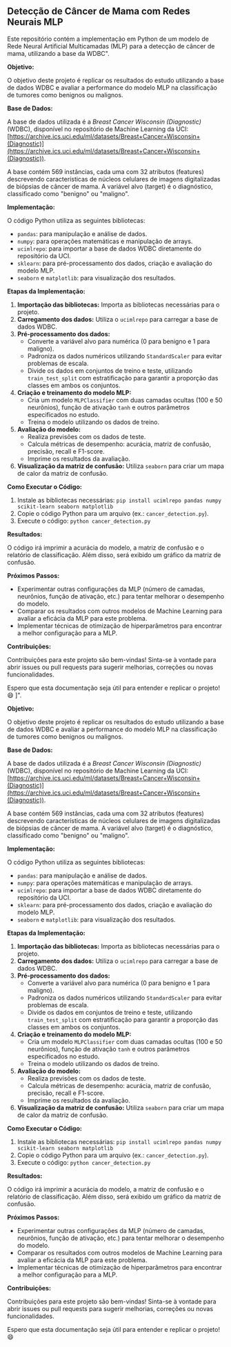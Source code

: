 ## Detecção de Câncer de Mama com Redes Neurais MLP

Este repositório contém a implementação em Python de um modelo de Rede Neural Artificial Multicamadas (MLP) para a detecção de câncer de mama, utilizando a base da WDBC".

**Objetivo:**

O objetivo deste projeto é replicar os resultados do estudo utilizando a base de dados WDBC e avaliar a performance do modelo MLP na classificação de tumores como benignos ou malignos.

**Base de Dados:**

A base de dados utilizada é a *Breast Cancer Wisconsin (Diagnostic)* (WDBC), disponível no repositório de Machine Learning da UCI: [https://archive.ics.uci.edu/ml/datasets/Breast+Cancer+Wisconsin+(Diagnostic)](https://archive.ics.uci.edu/ml/datasets/Breast+Cancer+Wisconsin+(Diagnostic)).

A base contém 569 instâncias, cada uma com 32 atributos (features) descrevendo características de núcleos celulares de imagens digitalizadas de biópsias de câncer de mama. A variável alvo (target) é o diagnóstico, classificado como "benigno" ou "maligno".

**Implementação:**

O código Python utiliza as seguintes bibliotecas:

* `pandas`: para manipulação e análise de dados.
* `numpy`: para operações matemáticas e manipulação de arrays.
* `ucimlrepo`: para importar a base de dados WDBC diretamente do repositório da UCI.
* `sklearn`: para pré-processamento dos dados, criação e avaliação do modelo MLP.
* `seaborn` e `matplotlib`: para visualização dos resultados.

**Etapas da Implementação:**

1. **Importação das bibliotecas:** Importa as bibliotecas necessárias para o projeto.
2. **Carregamento dos dados:** Utiliza o `ucimlrepo` para carregar a base de dados WDBC.
3. **Pré-processamento dos dados:**
    * Converte a variável alvo para numérica (0 para benigno e 1 para maligno).
    * Padroniza os dados numéricos utilizando `StandardScaler` para evitar problemas de escala.
    * Divide os dados em conjuntos de treino e teste, utilizando `train_test_split` com estratificação para garantir a proporção das classes em ambos os conjuntos.
4. **Criação e treinamento do modelo MLP:**
    * Cria um modelo `MLPClassifier` com duas camadas ocultas (100 e 50 neurônios), função de ativação `tanh` e outros parâmetros especificados no estudo.
    * Treina o modelo utilizando os dados de treino.
5. **Avaliação do modelo:**
    * Realiza previsões com os dados de teste.
    * Calcula métricas de desempenho: acurácia, matriz de confusão, precisão, recall e F1-score.
    * Imprime os resultados da avaliação.
6. **Visualização da matriz de confusão:** Utiliza `seaborn` para criar um mapa de calor da matriz de confusão.

**Como Executar o Código:**

1. Instale as bibliotecas necessárias: `pip install ucimlrepo pandas numpy scikit-learn seaborn matplotlib`
2. Copie o código Python para um arquivo (ex.: `cancer_detection.py`).
3. Execute o código: `python cancer_detection.py`

**Resultados:**

O código irá imprimir a acurácia do modelo, a matriz de confusão e o relatório de classificação. Além disso, será exibido um gráfico da matriz de confusão.

**Próximos Passos:**

* Experimentar outras configurações da MLP (número de camadas, neurônios, função de ativação, etc.) para tentar melhorar o desempenho do modelo.
* Comparar os resultados com outros modelos de Machine Learning para avaliar a eficácia da MLP para este problema.
* Implementar técnicas de otimização de hiperparâmetros para encontrar a melhor configuração para a MLP.

**Contribuições:**

Contribuições para este projeto são bem-vindas! Sinta-se à vontade para abrir issues ou pull requests para sugerir melhorias, correções ou novas funcionalidades. 

Espero que esta documentação seja útil para entender e replicar o projeto! 😄 
]".

**Objetivo:**

O objetivo deste projeto é replicar os resultados do estudo utilizando a base de dados WDBC e avaliar a performance do modelo MLP na classificação de tumores como benignos ou malignos.

**Base de Dados:**

A base de dados utilizada é a *Breast Cancer Wisconsin (Diagnostic)* (WDBC), disponível no repositório de Machine Learning da UCI: [https://archive.ics.uci.edu/ml/datasets/Breast+Cancer+Wisconsin+(Diagnostic)](https://archive.ics.uci.edu/ml/datasets/Breast+Cancer+Wisconsin+(Diagnostic)).

A base contém 569 instâncias, cada uma com 32 atributos (features) descrevendo características de núcleos celulares de imagens digitalizadas de biópsias de câncer de mama. A variável alvo (target) é o diagnóstico, classificado como "benigno" ou "maligno".

**Implementação:**

O código Python utiliza as seguintes bibliotecas:

* `pandas`: para manipulação e análise de dados.
* `numpy`: para operações matemáticas e manipulação de arrays.
* `ucimlrepo`: para importar a base de dados WDBC diretamente do repositório da UCI.
* `sklearn`: para pré-processamento dos dados, criação e avaliação do modelo MLP.
* `seaborn` e `matplotlib`: para visualização dos resultados.

**Etapas da Implementação:**

1. **Importação das bibliotecas:** Importa as bibliotecas necessárias para o projeto.
2. **Carregamento dos dados:** Utiliza o `ucimlrepo` para carregar a base de dados WDBC.
3. **Pré-processamento dos dados:**
    * Converte a variável alvo para numérica (0 para benigno e 1 para maligno).
    * Padroniza os dados numéricos utilizando `StandardScaler` para evitar problemas de escala.
    * Divide os dados em conjuntos de treino e teste, utilizando `train_test_split` com estratificação para garantir a proporção das classes em ambos os conjuntos.
4. **Criação e treinamento do modelo MLP:**
    * Cria um modelo `MLPClassifier` com duas camadas ocultas (100 e 50 neurônios), função de ativação `tanh` e outros parâmetros especificados no estudo.
    * Treina o modelo utilizando os dados de treino.
5. **Avaliação do modelo:**
    * Realiza previsões com os dados de teste.
    * Calcula métricas de desempenho: acurácia, matriz de confusão, precisão, recall e F1-score.
    * Imprime os resultados da avaliação.
6. **Visualização da matriz de confusão:** Utiliza `seaborn` para criar um mapa de calor da matriz de confusão.

**Como Executar o Código:**

1. Instale as bibliotecas necessárias: `pip install ucimlrepo pandas numpy scikit-learn seaborn matplotlib`
2. Copie o código Python para um arquivo (ex.: `cancer_detection.py`).
3. Execute o código: `python cancer_detection.py`

**Resultados:**

O código irá imprimir a acurácia do modelo, a matriz de confusão e o relatório de classificação. Além disso, será exibido um gráfico da matriz de confusão.

**Próximos Passos:**

* Experimentar outras configurações da MLP (número de camadas, neurônios, função de ativação, etc.) para tentar melhorar o desempenho do modelo.
* Comparar os resultados com outros modelos de Machine Learning para avaliar a eficácia da MLP para este problema.
* Implementar técnicas de otimização de hiperparâmetros para encontrar a melhor configuração para a MLP.

**Contribuições:**

Contribuições para este projeto são bem-vindas! Sinta-se à vontade para abrir issues ou pull requests para sugerir melhorias, correções ou novas funcionalidades. 

Espero que esta documentação seja útil para entender e replicar o projeto! 😄 
